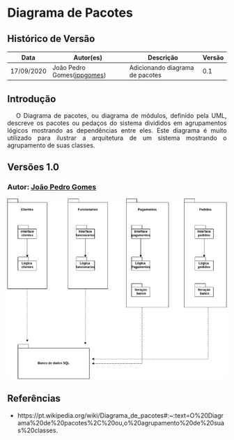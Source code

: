 # Diagrama de Pacotes

## Histórico de Versão

<table>
  <thead>
    <tr>
      <th>Data</th>
      <th>Autor(es)</th>   
      <th>Descrição</th>
      <th>Versão</th>  
    </tr>
  </thead>

  <tbody>
    <tr>
      <td>17/09/2020</td>
      <td>João Pedro Gomes(<a target="blank" href="https://github.com/jppgomes">jppgomes</a>)</td>
      <td>Adicionando diagrama de pacotes</td>
      <td>0.1</td>
    </tr>
  </tbody>
</table>

## Introdução

<p align="justify">&emsp;
O Diagrama de pacotes, ou diagrama de módulos, definido pela UML, descreve os pacotes ou pedaços do sistema divididos em agrupamentos lógicos mostrando as dependências entre eles. Este diagrama é muito utilizado para ilustrar a arquitetura de um sistema mostrando o agrupamento de suas classes.
</p>

## Versões 1.0

### Autor: [João Pedro Gomes](https://github.com/jppgomes)

![Diagrama geral de pacotes](../../images/UML/DiagramaPacotes.png)

## Referências
<ul>
<li>https://pt.wikipedia.org/wiki/Diagrama_de_pacotes#:~:text=O%20Diagrama%20de%20pacotes%2C%20ou,o%20agrupamento%20de%20suas%20classes.</li>
</ul>
